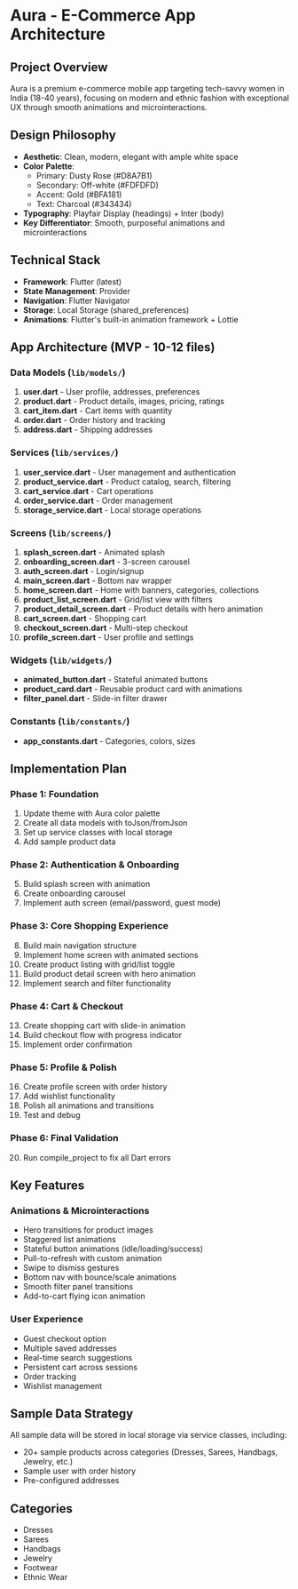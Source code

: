 # Aura - E-Commerce App Architecture

## Project Overview
Aura is a premium e-commerce mobile app targeting tech-savvy women in India (18-40 years), focusing on modern and ethnic fashion with exceptional UX through smooth animations and microinteractions.

## Design Philosophy
- **Aesthetic**: Clean, modern, elegant with ample white space
- **Color Palette**: 
  - Primary: Dusty Rose (#D8A7B1)
  - Secondary: Off-white (#FDFDFD)
  - Accent: Gold (#BFA181)
  - Text: Charcoal (#343434)
- **Typography**: Playfair Display (headings) + Inter (body)
- **Key Differentiator**: Smooth, purposeful animations and microinteractions

## Technical Stack
- **Framework**: Flutter (latest)
- **State Management**: Provider
- **Navigation**: Flutter Navigator
- **Storage**: Local Storage (shared_preferences)
- **Animations**: Flutter's built-in animation framework + Lottie

## App Architecture (MVP - 10-12 files)

### Data Models (`lib/models/`)
1. **user.dart** - User profile, addresses, preferences
2. **product.dart** - Product details, images, pricing, ratings
3. **cart_item.dart** - Cart items with quantity
4. **order.dart** - Order history and tracking
5. **address.dart** - Shipping addresses

### Services (`lib/services/`)
1. **user_service.dart** - User management and authentication
2. **product_service.dart** - Product catalog, search, filtering
3. **cart_service.dart** - Cart operations
4. **order_service.dart** - Order management
5. **storage_service.dart** - Local storage operations

### Screens (`lib/screens/`)
1. **splash_screen.dart** - Animated splash
2. **onboarding_screen.dart** - 3-screen carousel
3. **auth_screen.dart** - Login/signup
4. **main_screen.dart** - Bottom nav wrapper
5. **home_screen.dart** - Home with banners, categories, collections
6. **product_list_screen.dart** - Grid/list view with filters
7. **product_detail_screen.dart** - Product details with hero animation
8. **cart_screen.dart** - Shopping cart
9. **checkout_screen.dart** - Multi-step checkout
10. **profile_screen.dart** - User profile and settings

### Widgets (`lib/widgets/`)
- **animated_button.dart** - Stateful animated buttons
- **product_card.dart** - Reusable product card with animations
- **filter_panel.dart** - Slide-in filter drawer

### Constants (`lib/constants/`)
- **app_constants.dart** - Categories, colors, sizes

## Implementation Plan

### Phase 1: Foundation
1. Update theme with Aura color palette
2. Create all data models with toJson/fromJson
3. Set up service classes with local storage
4. Add sample product data

### Phase 2: Authentication & Onboarding
5. Build splash screen with animation
6. Create onboarding carousel
7. Implement auth screen (email/password, guest mode)

### Phase 3: Core Shopping Experience
8. Build main navigation structure
9. Implement home screen with animated sections
10. Create product listing with grid/list toggle
11. Build product detail screen with hero animation
12. Implement search and filter functionality

### Phase 4: Cart & Checkout
13. Create shopping cart with slide-in animation
14. Build checkout flow with progress indicator
15. Implement order confirmation

### Phase 5: Profile & Polish
16. Create profile screen with order history
17. Add wishlist functionality
18. Polish all animations and transitions
19. Test and debug

### Phase 6: Final Validation
20. Run compile_project to fix all Dart errors

## Key Features

### Animations & Microinteractions
- Hero transitions for product images
- Staggered list animations
- Stateful button animations (idle/loading/success)
- Pull-to-refresh with custom animation
- Swipe to dismiss gestures
- Bottom nav with bounce/scale animations
- Smooth filter panel transitions
- Add-to-cart flying icon animation

### User Experience
- Guest checkout option
- Multiple saved addresses
- Real-time search suggestions
- Persistent cart across sessions
- Order tracking
- Wishlist management

## Sample Data Strategy
All sample data will be stored in local storage via service classes, including:
- 20+ sample products across categories (Dresses, Sarees, Handbags, Jewelry, etc.)
- Sample user with order history
- Pre-configured addresses

## Categories
- Dresses
- Sarees
- Handbags
- Jewelry
- Footwear
- Ethnic Wear
